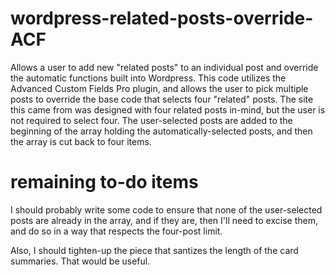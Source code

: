 # wordpress-related-posts-override-ACF
Allows a user to add new "related posts" to an individual post and override the automatic functions built into Wordpress.  This code utilizes the Advanced Custom Fields Pro plugin, and allows the user to pick multiple posts to override the base code that selects four "related" posts.  The site this came from was designed with four related posts in-mind, but the user is not required to select four.  The user-selected posts are added to the beginning of the array holding the automatically-selected posts, and then the array is cut back to four items.

# remaining to-do items
I should probably write some code to ensure that none of the user-selected posts are already in the array, and if they are, then I'll need to excise them, and do so in a way that respects the four-post limit.

Also, I should tighten-up the piece that santizes the length of the card summaries.  That would be useful.
